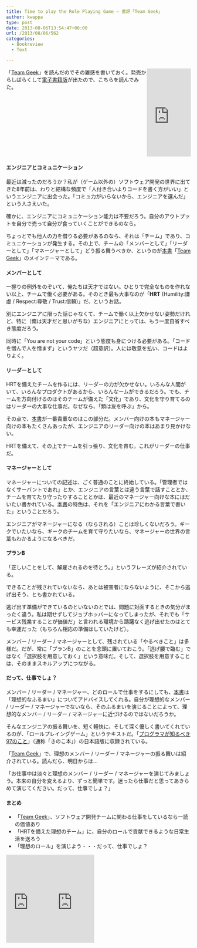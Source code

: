 ```yaml
---
title: Time to play the Role Playing Game – 書評「Team Geek」
author: kwappa
type: post
date: 2013-08-06T13:54:47+00:00
url: /2013/08/06/562
categories:
  - Bookreview
  - Text

---
```

<iframe src="http://rcm-fe.amazon-adsystem.com/e/cm?lt1=_blank&#038;bc1=000000&#038;IS2=1&#038;nou=1&#038;bg1=000000&#038;fc1=FFFFFF&#038;lc1=60A700&#038;t=bottomline02-22&#038;o=9&#038;p=8&#038;l=as1&#038;m=amazon&#038;f=ifr&#038;ref=qf_sp_asin_til&#038;asins=4873116309" style="width:120px;height:240px;float:right;" scrolling="no" marginwidth="0" marginheight="0" frameborder="0"></iframe>

「<a href="http://amzn.to/1epLsOC" target="_blank">Team Geek</a>」を読んだのでその雑感を書いておく。発売からしばらくして<a href="http://www.oreilly.co.jp/books/9784873116303" target="_blank">電子書籍版</a>が出たので、こちらを読んでみた。

<br style="clear:both;" />

#### エンジニアとコミュニケーション

<!--more-->

最近は減ったのだろうか？私が（ゲーム以外の）ソフトウェア開発の世界に出てきた8年前は、わりと結構な頻度で「人付き合いよりコードを書く方がいい」というエンジニアに出会った。「コミュ力がいらないから、エンジニアを選んだ」という人さえいた。

確かに、エンジニアにコミュニケーション能力は不要だろう。自分のアウトプットを自分で売って自分が食っていくことができるのなら。

ちょっとでも他人の力を借りる必要があるのなら、それは「チーム」であり、コミュニケーションが発生する。その上で、チームの「メンバーとして」「リーダーとして」「マネージャーとして」どう振る舞うべきか、というのが<a href="http://amzn.to/1epLsOC" target="_blank">本書</a>「<a href="http://amzn.to/1epLsOC" target="_blank">Team Geek</a>」のメインテーマである。

#### メンバーとして

一握りの例外をのぞいて、俺たちは天才ではない。ひとりで完全なものを作れない以上、チームで働く必要がある。そのとき最も大事なのが「**HRT** (Humility:謙虚 / Respect:尊敬 / Trust:信頼)」だ、というお話。

別にエンジニアに限った話じゃなくて、チームで働く以上欠かせない姿勢だけれど、特に（俺は天才だと思いがちな）エンジニアにとっては、もう一度自省すべき態度だろう。

同時に「You are not your code」という態度も身につける必要がある。「コードを憎んで人を憎まず」というヤツだ（超意訳）。人には敬意を払い、コードはよりよく。

#### リーダーとして

HRTを備えたチームを作るには、リーダーの力が欠かせない。いろんな人間がいて、いろんなプロダクトがあるから、いろんなームができるだろう。でも、チームを方向付けるのはそのチームが備えた「文化」であり、文化を守り育てるのはリーダーの大事な仕事だ。なぜなら、「類は友を呼ぶ」から。

その点で、<a href="http://amzn.to/1epLsOC" target="_blank">本書</a>が一番貴重なのはこの部分だ。メンバー向けの本もマネージャー向けの本もたくさんあったが、エンジニアのリーダー向けの本はあまり見かけない。

HRTを備えて、その上でチームを引っ張り、文化を育む。これがリーダーの仕事だ。

#### マネージャーとして

マネージャーについての記述は、ごく普通のことに終始している。「管理者ではなくサーバントであれ」とか、エンジニアの言葉とは違う言葉で話すこととか、チームを育てたり守ったりすることとかは、最近のマネージャー向けな本にはだいたい書かれている。<a href="http://amzn.to/1epLsOC" target="_blank">本書</a>の特色は、それを「エンジニアにわかる言葉で書いた」ということだろう。

エンジニアがマネージャーになる（ならされる）ことは珍しくないだろう。ギークでいたいなら、ギークのチームを育て守りたいなら、マネージャーの世界の言葉もわかるようになるべきだ。

#### プランB

「正しいことをして、解雇されるのを待とう。」というフレーズが紹介されている。

できることが残されていないなら、あとは被害者にならないように、そこから逃げ出そう、とも書かれている。

逃げ出す準備ができているのといないのとでは、問題に対面するときの気分がまったく違う。私は期せずしてジョブホッパーになってしまったが、それでも「サービス残業することが価値だ」と言われる環境から躊躇なく逃げ出せたのはとても幸運だった（もちろん相応の準備はしていたけど）。

メンバー / リーダー / マネージャーとして、残されている「やるべきこと」は多様だ。だが、常に「プランB」のことを念頭に置いておこう。「逃げ腰で臨む」ではなく「選択肢を用意しておく」という意味だ。そして、選択肢を用意することは、そのままスキルアップにつながる。

#### だって、仕事でしょ？

メンバー / リーダー / マネージャー、どのロールで仕事をするにしても、<a href="http://amzn.to/1epLsOC" target="_blank">本書</a>は「理想的なふるまい」についてアドバイスしてくれる。自分が理想的なメンバー / リーダー / マネージャーでないなら、そのふるまいを演じることによって、理想的なメンバー / リーダー / マネージャーに近づけるのではないだろうか。

そんなエンジニアの振る舞いを、短く軽快に、そして深く優しく書いてくれているのが、「ロールプレイングゲーム」というテキストだ。「<a href="http://amzn.to/MToZ1R" target="_blank">プログラマが知るべき97のこと</a>」（通称「きのこ本」）の日本語版に収録されている。

「<a href="http://amzn.to/1epLsOC" target="_blank">Team Geek</a>」で、理想のメンバー / リーダー / マネージャーの振る舞いは紹介されている。読んだら、明日からは…

「お仕事中は淡々と理想のメンバー / リーダー / マネージャーを演じてみましょう。本来の自分を変えるより、ずっと簡単です。迷ったら仕事だと思ってあきらめて演じてください。だって、仕事でしょ？」

#### まとめ

  * 「<a href="http://amzn.to/1epLsOC" target="_blank">Team Geek</a>」、ソフトウェア開発チームに関わる仕事をしているなら一読の価値あり
  * 「HRTを備えた理想のチーム」に、自分のロールで貢献できるような日常生活を送ろう
  * 「理想のロール」を演じよう・・・だって、仕事でしょ？

<iframe src="http://rcm-fe.amazon-adsystem.com/e/cm?lt1=_blank&#038;bc1=000000&#038;IS2=1&#038;nou=1&#038;bg1=000000&#038;fc1=FFFFFF&#038;lc1=60A700&#038;t=bottomline02-22&#038;o=9&#038;p=8&#038;l=as1&#038;m=amazon&#038;f=ifr&#038;ref=qf_sp_asin_til&#038;asins=4873116309" style="width:120px;height:240px;float:left;" scrolling="no" marginwidth="0" marginheight="0" frameborder="0"></iframe>

<iframe src="http://rcm-fe.amazon-adsystem.com/e/cm?t=bottomline02-22&#038;o=9&#038;p=8&#038;l=as1&#038;asins=4873114799&#038;nou=1&#038;ref=qf_sp_asin_til&#038;fc1=FFFFFF&#038;IS2=1&#038;lt1=_blank&#038;m=amazon&#038;lc1=60A700&#038;bc1=000000&#038;bg1=000000&#038;f=ifr" style="width:120px;height:240px;float:left;" scrolling="no" marginwidth="0" marginheight="0" frameborder="0"></iframe>

<br style="clear:both;" />

